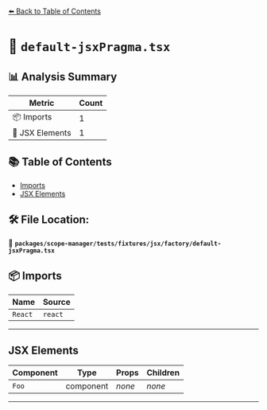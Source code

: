 [⬅️ Back to Table of Contents](../../../../../../index.md)

# 📄 `default-jsxPragma.tsx`

## 📊 Analysis Summary

| Metric | Count |
|--------|-------|
| 📦 Imports | 1 |
| 💠 JSX Elements | 1 |

## 📚 Table of Contents

- [Imports](#imports)
- [JSX Elements](#jsx-elements)

## 🛠️ File Location:
📂 **`packages/scope-manager/tests/fixtures/jsx/factory/default-jsxPragma.tsx`**

## 📦 Imports

| Name | Source |
|------|--------|
| `React` | `react` |


---

## JSX Elements

| Component | Type | Props | Children |
|-----------|------|-------|----------|
| `Foo` | component | *none* | *none* |


---